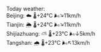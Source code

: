Today weather:  
Beijing: ☁️   🌡️+24°C 🌬️↘11km/h  
Tianjin: 🌦   🌡️+24°C 🌬️↘11km/h  
Shijiazhuang: ⛅️  🌡️+23°C 🌬️↓5km/h  
Tangshan: 🌧   🌡️+23°C 🌬️↖13km/h  
